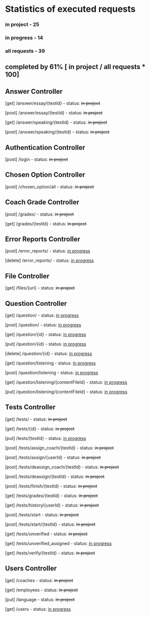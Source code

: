 # Statistics of executed requests

### in project   - 25
### in progress  - 14
### all requests - 39

## completed by 61% [ in project / all requests * 100]


## Answer Controller 
  [get] /answer/essay/{testId}     - status: ~~in project~~
  
  [post] /answer/essay/{testId}    - status: ~~in project~~

  [get] /answer/speaking/{testId}  - status: ~~in project~~
  
  [post] /answer/speaking/{testId} - status: ~~in project~~

## Authentication Controller
  [post] /login - status:  ~~in project~~

## Chosen Option Controller
  [post] /chosen_option/all - status:  ~~in project~~

## Coach Grade Controller
  [post] /grades/        - status:  ~~in project~~
  
  [get] /grades/{testId} - status:  ~~in project~~

## Error Reports Controller
  [post] /error_reports/   - status: <ins>in progress</ins>
  
  [delete] /error_reports/ - status: <ins>in progress</ins>

## File Controller
  [get] /files/{url} - status:  ~~in project~~

## Question Controller
  [get]  /question/          - status: <ins>in progress</ins>
  
  [post] /question/          - status: <ins>in progress</ins>
  
  [get]  /question/{id}      - status: <ins>in progress</ins>
  
  [put]  /question/{id}      - status: <ins>in progress</ins>
  
  [delete]  /question/{id}   - status: <ins>in progress</ins>

  [get] /question/listening  - status: <ins>in progress</ins>
  
  [post] /question/listening - status: <ins>in progress</ins>

  [get] /question/listening/{contentFileId} - status: <ins>in progress</ins>
  
  [put] /question/listening/{contentFileId} - status: <ins>in progress</ins>

## Tests Controller
  [get] /tests/         - status:  ~~in project~~
  
  [get] /tests/{id}     - status:  ~~in project~~
  
  [put] /tests/{testId} - status: <ins>in progress</ins>

  [post] /tests/assign_coach/{testId}   - status:  ~~in project~~
  
  [post] /tests/assign/{userId}         - status:  ~~in project~~

  [post] /tests/deassign_coach/{testId} - status:  ~~in project~~
  
  [post] /tests/deassign/{testId}       - status:  ~~in project~~

  [post] /tests/finish/{testId}  - status:  ~~in project~~
  
  [get]  /tests/grades/{testId}  - status:  ~~in project~~
  
  [get]  /tests/history/{userId} - status:  ~~in project~~

  [post] /tests/start          - status:  ~~in project~~
  
  [post] /tests/start/{testId} - status:  ~~in project~~

  [get] /tests/unverified          - status:  ~~in project~~
  
  [get] /tests/unverified_assigned - status: <ins>in progress</ins>
  
  [get] /tests/verify/{testId}     - status:  ~~in project~~

## Users Controller
  [get] /coaches   - status:  ~~in project~~
  
  [get] /employees - status:  ~~in project~~ 
  
  [put] /language  - status:  ~~in project~~
  
  [get] /users     - status: <ins>in progress</ins>




